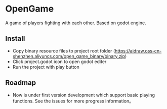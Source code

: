 # OpenGame
A game of players fighting with each other. Based on godot engine.

## Install
- Copy binary resource files to project root folder (https://aidraw.oss-cn-shenzhen.aliyuncs.com/open_game_binary/binary.zip)
- Click project.godot icon to open godot editer
- Run the project with play button

## Roadmap
- Now is under first version development which support basic playing functions. See the issues for more progress information。
